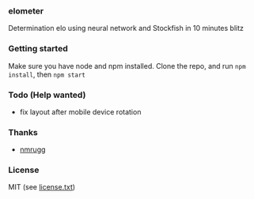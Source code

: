 ### elometer
Determination elo using neural network and Stockfish in 10 minutes blitz

### Getting started
Make sure you have node and npm installed. Clone the repo, and run `npm install`, then `npm start`

### Todo (Help wanted)
- fix layout after mobile device rotation

### Thanks
- <a href="https://https://github.com/nmrugg/stockfish.js">nmrugg</a>

### License
MIT (see <a href="https://https://raw.githubusercontent.com/dendiod/elometer/blob/master/LICENSE">license.txt</a>)

